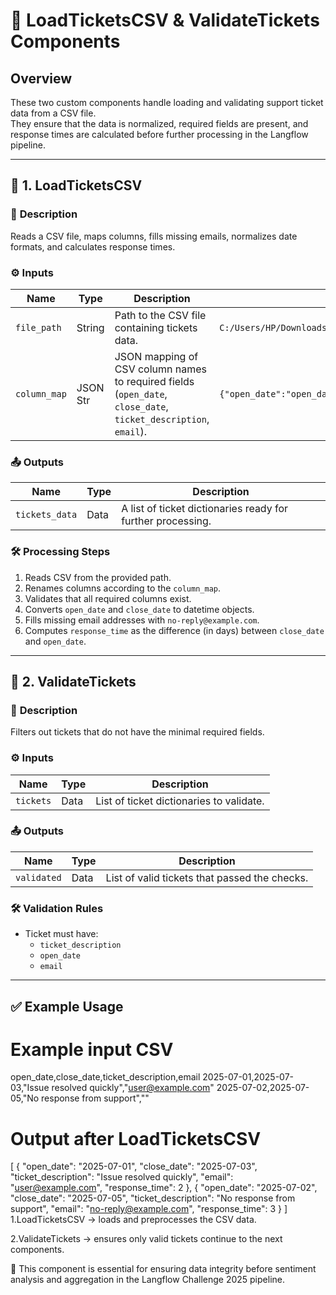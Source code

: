 # 📂 LoadTicketsCSV & ValidateTickets Components

## Overview
These two custom components handle loading and validating support ticket data from a CSV file.  
They ensure that the data is normalized, required fields are present, and response times are calculated before further processing in the Langflow pipeline.

---

## 🧩 **1. LoadTicketsCSV**

### 📌 **Description**
Reads a CSV file, maps columns, fills missing emails, normalizes date formats, and calculates response times.

### ⚙️ **Inputs**
| Name        | Type     | Description                                                                 | Default Value |
|-------------|----------|-----------------------------------------------------------------------------|---------------|
| `file_path` | String   | Path to the CSV file containing tickets data.                               | `C:/Users/HP/Downloads/tickets.csv` |
| `column_map`| JSON Str | JSON mapping of CSV column names to required fields (`open_date`, `close_date`, `ticket_description`, `email`). | `{"open_date":"open_date","close_date":"close_date","description":"ticket_description","email":"email"}` |

### 📤 **Outputs**
| Name          | Type | Description                           |
|---------------|------|---------------------------------------|
| `tickets_data`| Data | A list of ticket dictionaries ready for further processing. |

### 🛠 **Processing Steps**
1. Reads CSV from the provided path.
2. Renames columns according to the `column_map`.
3. Validates that all required columns exist.
4. Converts `open_date` and `close_date` to datetime objects.
5. Fills missing email addresses with `no-reply@example.com`.
6. Computes `response_time` as the difference (in days) between `close_date` and `open_date`.

---

## 🧩 **2. ValidateTickets**

### 📌 **Description**
Filters out tickets that do not have the minimal required fields.

### ⚙️ **Inputs**
| Name      | Type | Description                       |
|-----------|------|-----------------------------------|
| `tickets` | Data | List of ticket dictionaries to validate. |

### 📤 **Outputs**
| Name         | Type | Description                           |
|--------------|------|---------------------------------------|
| `validated`  | Data | List of valid tickets that passed the checks. |

### 🛠 **Validation Rules**
- Ticket must have:
  - `ticket_description`
  - `open_date`
  - `email`

---

## ✅ Example Usage
# Example input CSV
open_date,close_date,ticket_description,email
2025-07-01,2025-07-03,"Issue resolved quickly","user@example.com"
2025-07-02,2025-07-05,"No response from support",""

# Output after LoadTicketsCSV
[
  {
    "open_date": "2025-07-01",
    "close_date": "2025-07-03",
    "ticket_description": "Issue resolved quickly",
    "email": "user@example.com",
    "response_time": 2
  },
  {
    "open_date": "2025-07-02",
    "close_date": "2025-07-05",
    "ticket_description": "No response from support",
    "email": "no-reply@example.com",
    "response_time": 3
  }
]
1.LoadTicketsCSV → loads and preprocesses the CSV data.

2.ValidateTickets → ensures only valid tickets continue to the next components.

📌 This component is essential for ensuring data integrity before sentiment analysis and aggregation in the Langflow Challenge 2025 pipeline.
